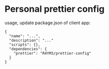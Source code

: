 # Personal prettier config

usage, update package.json of client app:
```
{
  "name": "...",
  "description": "..."
  "scripts": {},
  "dependencies": {
    "prettier": "R4YM3/prettier-config"
  }
}
```
